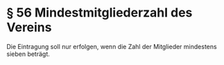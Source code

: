 # § 56 Mindestmitgliederzahl des Vereins
Die Eintragung soll nur erfolgen, wenn die Zahl der Mitglieder mindestens sieben beträgt.
